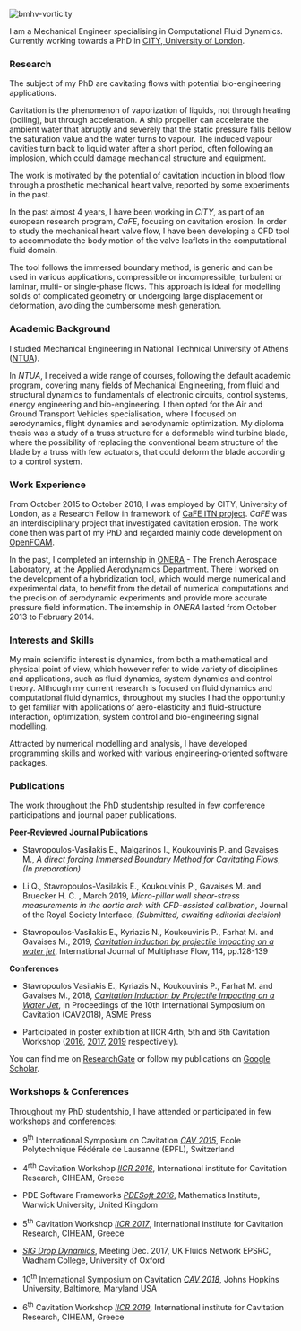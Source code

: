 ![bmhv-vorticity](https://mc08662.github.io/vortZ-xlimiting.gif)

I am a Mechanical Engineer specialising in Computational Fluid Dynamics.
Currently working towards a PhD in [CITY, University of London](https://www.city.ac.uk/).

### Research
The subject of my PhD are cavitating flows with potential bio-engineering applications.

Cavitation is the phenomenon of vaporization of liquids, not through heating (boiling), but through acceleration. A ship propeller can accelerate the ambient water that abruptly and severely that the static pressure falls bellow the saturation value and the water turns to vapour. The induced vapour cavities turn back to liquid water after a short period, often following an implosion, which could damage mechanical structure and equipment.

The work is motivated by the potential of cavitation induction in blood flow through a prosthetic mechanical heart valve, reported by some experiments in the past.

In the past almost 4 years, I have been working in _CITY_, as part of an european research program, _CaFE_, focusing on cavitation erosion. In order to study the mechanical heart valve flow, I have been developing a CFD tool to accommodate the body motion of the valve leaflets in the computational fluid domain.

The tool follows the immersed boundary method, is generic and can be used in various applications, compressible or incompressible, turbulent or laminar, multi- or single-phase flows. This approach is ideal for modelling solids of complicated geometry or undergoing large displacement or deformation, avoiding the cumbersome mesh generation.

### Academic Background

I studied Mechanical Engineering in National Technical University of Athens ([NTUA](https://www.ntua.gr)).

In _NTUA_, I received a wide range of courses, following the default academic program, covering many fields of Mechanical Engineering, from fluid and structural dynamics to fundamentals of electronic circuits, control systems, energy engineering and bio-engineering. I then opted for the Air and Ground Transport Vehicles specialisation, where I focused on aerodynamics, flight dynamics and aerodynamic optimization.
My diploma thesis was a study of a truss structure for a deformable wind turbine blade, where the possibility of replacing the conventional beam structure of the blade by a truss with few actuators, that could deform the blade according to a control system.

### Work Experience

From October 2015 to October 2018, I was employed by CITY, University of London, as a Research Fellow in framework of [CaFE ITN project](http://cafe-project.eu/). _CaFE_ was an interdisciplinary project that investigated cavitation erosion. The work done then was part of my PhD and regarded mainly code development on [OpenFOAM](https://github.com/OpenFOAM/OpenFOAM-2.4.x).

In the past, I completed an internship in [ONERA](https://www.onera.fr) - The French Aerospace Laboratory, at the Applied Aerodynamics Department. There I worked on the development of a hybridization tool, which would merge numerical and experimental data, to benefit from the detail of numerical computations and the precision of aerodynamic experiments and provide more accurate pressure field information. The internship in _ONERA_ lasted from October 2013 to February 2014.

### Interests and Skills

My main scientific interest is dynamics, from both a mathematical and physical point of view, which however refer to wide variety of disciplines and applications, such as fluid dynamics, system dynamics and control theory.
Although my current research is focused on fluid dynamics and computational fluid dynamics, throughout my studies I had the opportunity to get familiar with applications of aero-elasticity and fluid-structure interaction, optimization, system control and bio-engineering signal modelling.

Attracted by numerical modelling and analysis, I have developed programming skills and worked with various engineering-oriented software packages.

### Publications

The work throughout the PhD studentship resulted in few conference participations and journal paper publications.

**Peer-Reviewed Journal Publications**

- Stavropoulos-Vasilakis E., Malgarinos I., Koukouvinis P. and Gavaises M., _A direct forcing Immersed Boundary Method for Cavitating Flows_, _(In preparation)_

- Li Q., Stavropoulos-Vasilakis E., Koukouvinis P., Gavaises M. and Bruecker H. C. , March 2019, _Micro-pillar wall shear-stress measurements in the aortic arch with CFD-assisted calibration_, Journal of the Royal Society Interface, _(Submitted, awaiting editorial decision)_

- Stavropoulos-Vasilakis E., Kyriazis N., Koukouvinis P., Farhat M. and Gavaises M., 2019, [_Cavitation induction by projectile impacting on a water jet_](https://doi.org/10.1016/j.ijmultiphaseflow.2019.03.001), International Journal of Multiphase Flow, 114, pp.128-139

**Conferences**

- Stavropoulos Vasilakis E., Kyriazis N., Koukouvinis P., Farhat M. and Gavaises M., 2018, [_Cavitation Induction by Projectile Impacting on a Water Jet_](http://ebooks.asmedigitalcollection.asme.org/content.aspx?bookid=2565&sectionid=206551373), In Proceedings of the 10th International Symposium on Cavitation (CAV2018), ASME Press

- Participated in poster exhibition at IICR 4rth, 5th and 6th Cavitation Workshop ([2016](http://iicr2016.net/), [2017](http://iicr2017.net/), [2019](http://iicr2019.net/) respectively).

You can find me on [ResearchGate](www.researchgate.net/profile/Evangelos\_Stavropoulos\_Vasilakis) or follow my publications on [Google Scholar](https://scholar.google.com/citations?user=pOK57zYAAAAJ&hl=en).

### Workshops & Conferences

Throughout my PhD studentship, I have attended or participated in few workshops and conferences:

- 9<sup>th</sup> International Symposium on Cavitation [_CAV 2015_](cav2015.epfl.ch), Ecole Polytechnique Fédérale de Lausanne (EPFL), Switzerland

- 4<sup>rth</sup> Cavitation Workshop [_IICR 2016_](iicr2016.net), International institute for Cavitation Research, CIHEAM, Greece

- PDE Software Frameworks [_PDESoft 2016_](https://warwick.ac.uk/fac/sci/maths/research/events/2015-16/nonsymposium/pde/), Mathematics Institute, Warwick University, United Kingdom

- 5<sup>th</sup> Cavitation Workshop [_IICR 2017_](iicr2017.net), International institute for Cavitation Research, CIHEAM, Greece

- [_SIG Drop Dynamics_](fluids.ac.uk/sig/DropDynamics), Meeting Dec. 2017, UK Fluids Network EPSRC, Wadham College, University of Oxford

- 10<sup>th</sup> International Symposium on Cavitation [_CAV 2018_](cav2018.jhu.edu), Johns Hopkins University, Baltimore, Maryland USA

- 6<sup>th</sup> Cavitation Workshop [_IICR 2019_](iicr2019.net), International institute for Cavitation Research, CIHEAM, Greece
